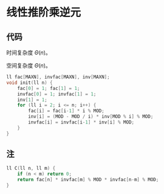 # 线性推阶乘逆元

## 代码

时间复杂度 $\Theta(n)$。

空间复杂度 $\Theta(n)$。

```cpp
ll fac[MAXN], invfac[MAXN], inv[MAXN];
void init(ll n) {
    fac[0] = 1; fac[1] = 1;
    invfac[0] = 1; invfac[1] = 1;
    inv[1] = 1;
    for (ll i = 2; i <= n; i++) {
        fac[i] = fac[i-1] * i % MOD;
        inv[i] = (MOD - MOD / i) * inv[MOD % i] % MOD;
        invfac[i] = invfac[i-1] * inv[i] % MOD;
    }
}
```

## 注

```cpp
ll C(ll n, ll m) {
    if (n < m) return 0;
    return fac[n] * invfac[m] % MOD * invfac[n-m] % MOD;
}
```